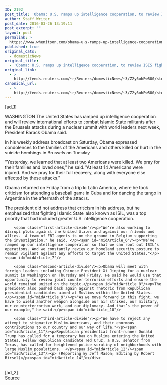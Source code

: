 ```yaml
---
ID: 2192
post_title: 'Obama: U.S. ramps up intelligence cooperation, to review ISIS fight at summit'
author: Staff Writer
post_date: 2016-03-26 13:19:11
post_excerpt: ""
layout: post
permalink: >
  https://www.whenitson.com/obama-u-s-ramps-up-intelligence-cooperation-to-review-isis-fight-at-summit/
published: true
original_cats:
  - domesticNews
original_title:
  - 'Obama: U.S. ramps up intelligence cooperation, to review ISIS fight at summit'
original_link:
  - >
    http://feeds.reuters.com/~r/Reuters/domesticNews/~3/Z2y6ohFw5U0/story01.htm
canonical_url:
  - >
    http://feeds.reuters.com/~r/Reuters/domesticNews/~3/Z2y6ohFw5U0/story01.htm
---
```

 [ad_1]
<br><div id="articleText">
<span id="midArticle_start"/>

<span id="midArticle_0"/><span class="focusParagraph" readability="5"><p><span class="articleLocation">WASHINGTON</span> The United States has ramped up intelligence cooperation and will review international efforts to combat Islamic State militants after the Brussels attacks during a nuclear summit with world leaders next week, President Barack Obama said. </p></span><span id="midArticle_1"/><p>In his weekly address broadcast on Saturday, Obama expressed condolences to the families of the Americans and others killed or hurt in the suicide bombings in Brussels on Tuesday.</p><span id="midArticle_2"/><p>"Yesterday, we learned that at least two Americans were killed. We pray for their families and loved ones," he said. "At least 14 Americans were injured. And we pray for their full recovery, along with everyone else affected by these attacks."</p><span id="midArticle_3"/><p>Obama returned on Friday from a trip to Latin America, where he took criticism for attending a baseball game in Cuba and for dancing the tango in Argentina in the aftermath of the attacks.</p><span id="midArticle_4"/><p>The president did not address that criticism in his address, but he emphasized that fighting Islamic State, also known as ISIL, was a top priority that had included greater U.S. intelligence cooperation.</p><span id="midArticle_5"/>
        
        <span class="first-article-divide"/><p>"We’re also working to disrupt plots against the United States and against our friends and allies.  A team of FBI agents is on the ground in Belgium supporting the investigation," he said. </p><span id="midArticle_6"/><p>"We’ve ramped up our intelligence cooperation so that we can root out ISIL’s operations. And we constantly review our homeland security posture to remain vigilant against any efforts to target the United States."</p><span id="midArticle_7"/>
        
        <span class="second-article-divide"/><p>Obama will meet with foreign leaders including Chinese President Xi Jinping for a nuclear summit in Washington on Thursday and Friday. He said he would use that opportunity to review joint counter-terrorism efforts and ensure the world remained united on the topic.</p><span id="midArticle_8"/><p>The president also pushed back again against rhetoric from Republican presidential candidates aimed at Muslims within the United States. </p><span id="midArticle_9"/><p>"As we move forward in this fight, we have to wield another weapon alongside our air strikes, our military, our counterterrorism work, and our diplomacy. And that’s the power of our example," he said.</p><span id="midArticle_10"/>
        
        <span class="third-article-divide"/><p>"We have to reject any attempt to stigmatize Muslim-Americans, and their enormous contributions to our country and our way of life."</p><span id="midArticle_11"/><p>Republican presidential front-runner Donald Trump has called for a temporary ban on Muslims entering the United States. Fellow Republican candidate Ted Cruz, a U.S. senator from Texas, has called for heightened police scrutiny of neighborhoods with large Muslim populations.  </p><span id="midArticle_12"/><span id="midArticle_13"/><p> (Reporting by Jeff Mason; Editing by Robert Birsel)</p><span id="midArticle_14"/></div>
<br>[ad_2]
<br><a href="http://feeds.reuters.com/~r/Reuters/domesticNews/~3/Z2y6ohFw5U0/story01.htm">Source </a>